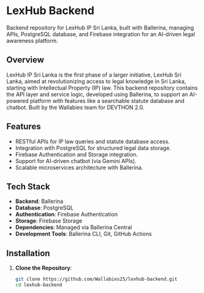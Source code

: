 # LexHub Backend

Backend repository for LexHub IP Sri Lanka, built with Ballerina, managing APIs, PostgreSQL database, and Firebase integration for an AI-driven legal awareness platform.

## Overview
LexHub IP Sri Lanka is the first phase of a larger initiative, LexHub Sri Lanka, aimed at revolutionizing access to legal knowledge in Sri Lanka, starting with Intellectual Property (IP) law. This backend repository contains the API layer and service logic, developed using Ballerina, to support an AI-powered platform with features like a searchable statute database and chatbot. Built by the Wallabies team for DEVTHON 2.0.

## Features
- RESTful APIs for IP law queries and statute database access.
- Integration with PostgreSQL for structured legal data storage.
- Firebase Authentication and Storage integration.
- Support for AI-driven chatbot (via Gemini APIs).
- Scalable microservices architecture with Ballerina.

## Tech Stack
- **Backend**: Ballerina
- **Database**: PostgreSQL
- **Authentication**: Firebase Authentication
- **Storage**: Firebase Storage
- **Dependencies**: Managed via Ballerina Central
- **Development Tools**: Ballerina CLI, Git, GitHub Actions

## Installation
1. **Clone the Repository**:
   ```bash
   git clone https://github.com/Wallabies25/lexhub-backend.git
   cd lexhub-backend
